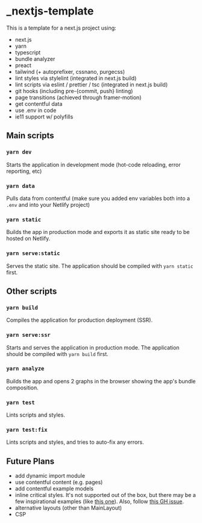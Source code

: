 # _nextjs-template

This is a template for a next.js project using:

- next.js
- yarn
- typescript
- bundle analyzer
- preact
- tailwind (+ autoprefixer, cssnano, purgecss)
- lint styles via stylelint (integrated in next.js build)
- lint scripts via eslint / prettier / tsc (integrated in next.js build)
- git hooks (including pre-{commit, push} linting)
- page transitions (achieved through framer-motion)
- get contentful data
- use .env in code
- ie11 support w/ polyfills

## Main scripts

### `yarn dev`

Starts the application in development mode (hot-code reloading, error reporting, etc)

### `yarn data`

Pulls data from contentful (make sure you added env variables both into a `.env` and into your Netlify project)

### `yarn static`

Builds the app in production mode and exports it as static site ready to be hosted on Netlify.

### `yarn serve:static`

Serves the static site. The application should be compiled with `yarn static` first.

## Other scripts

### `yarn build`

Compiles the application for production deployment (SSR).

### `yarn serve:ssr`

Starts and serves the application in production mode. The application should be compiled with `yarn build` first.

### `yarn analyze`

Builds the app and opens 2 graphs in the browser showing the app's bundle composition.

### `yarn test`

Lints scripts and styles.

### `yarn test:fix`

Lints scripts and styles, and tries to auto-fix any errors.

## Future Plans

- add dynamic import module
- use contentful content (e.g. pages)
- add contentful example models
- inline critical styles. It's not supported out of the box, but there may be a few inspirational examples (like [this one](https://github.com/zeit/next.js/pull/3451)). Also, follow [this GH issue](https://github.com/GoogleChromeLabs/critters/issues/44).
- alternative layouts (other than MainLayout)
- CSP
